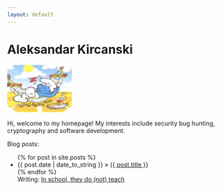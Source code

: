 ```yaml
---
layout: default
---
```


# Aleksandar Kircanski

<img src="images/smurf2.jpg" width="150" height="110" alt="hi" class="inline"/>

Hi, welcome to my homepage! My interests include security bug hunting, cryptography and software development.

Blog posts:

<ul class="posts">
{% for post in site.posts %}
  <li><span class="hero">{{ post.date | date_to_string }}</span> &raquo; <a href="{{ post.url }}">{{ post.title }}</a></li>
{% endfor %}


<br>
Writing: <a href="./in-school-they-do-not-teach">In school, they do (not) teach</a> 
